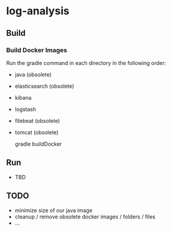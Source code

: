 # log-analysis

## Build

### Build Docker Images  

Run the gradle command in each directory in the following order:

* java (obsolete)
* elasticsearch (obsolete)
* kibana
* logstash
* filebeat (obsolete)
* tomcat (obsolete)

  gradle buildDocker

## Run

* TBD

## TODO

* minimize size of our java image
* cleanup / remove obsolete docker images / folders / files
* ...
